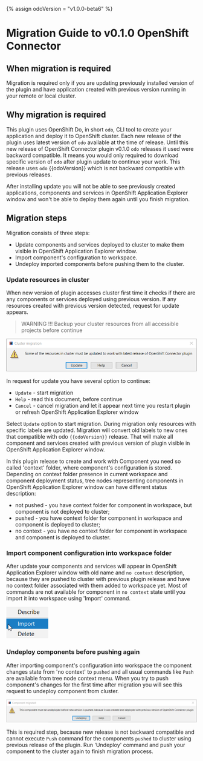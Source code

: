 {% assign odoVersion = "v1.0.0-beta6" %}
# Migration Guide to v0.1.0 OpenShift Connector

## When migration is required

Migration is required only if you are updating previously installed version of the plugin and have application created with previous version running in your remote or local cluster.

## Why migration is required

This plugin uses OpenShift Do, in short `odo`, CLI tool to create your application and deploy it to OpenShift cluster. Each new release of the plugin uses latest version of `odo` available at the time of release.  Until this new release of OpenShift Connector plugin v0.1.0 `odo` releases it used were backward compatible. It means you would only required to download specific version of `odo` after plugin update to continue your work. This release uses `odo` {{odoVersion}} which is not backward compatible with previous releases.

After installing update you will not be able to see previously created applications, components and services in OpenShift Application Explorer window and won't be able to deploy them again until you finish migration.

## Migration steps

Migration consists of three steps:
* Update components and services deployed to cluster to make them visible in OpenShift Application Explorer window.
* Import component's configuration to workspace.
* Undeploy imported components before pushing them to the cluster.

### Update resources in cluster
When new version of plugin accesses cluster first time it checks if there are any components or services deployed using previous version. If any resources created with previous version detected, request for update appears.

> WARNING !!! Backup your cluster resources from all accessible projects before continue

![image](cluster-migration-dialog.png)

In request for update you have several option to continue:
* `Update` - start migration
* `Help` - read this document, before continue
* `Cancel` - cancel migration and let it appear next time you restart plugin or refresh OpenShift Application Explorer window

Select `Update` option to start migration. During migration only resources with specific labels are updated. Migration will convert old labels to new ones that compatible with odo `{{odoVersion}}` release. That will make all component and services created with previous version of plugin visible in OpenShift Application Explorer window.

In this plugin release to create and work with Component you need so called 'context' folder, where component's configuration is stored. Depending on context folder presence in current workspace and component deployment status, tree nodes representing components in OpenShift Application Explorer window can have different status description:
* not pushed - you have context folder for component in workspace, but component is not deployed to cluster;
* pushed - you have context folder for component in workspace and component is deployed to cluster;
* no context - you have no context folder for component in workspace and component is deployed to cluster.

### Import component configuration into workspace folder

After update your components and services will appear in OpenShift Application Explorer window with old name and `no context` description, because they are pushed to cluster with previous plugin release and have no context folder associated with them added to workspace yet. Most of commands are not available for component in `no context` state until you import it into workspace using 'Import' command.

![image](component-menu.png)

### Undeploy components before pushing again

After importing component's configuration into workspace the component changes state from 'no context' to `pushed` and all usual commands like `Push` are available from tree node context menu. When you try to push component's changes for the first time after migration you will see this request to undeploy component from cluster.

![image](component-undeploy-warming-dialog.png)

This is required step, because new release is not backward compatible and cannot execute `Push` command for the components `pushed` to cluster using previous release of the plugin. Run 'Undeploy' command and push your component to the cluster again to finish migration process.
